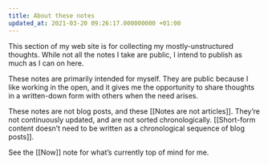 ```yaml
---
title: About these notes
updated_at: 2021-03-20 09:26:17.000000000 +01:00
---
```



This section of my web site is for collecting my mostly-unstructured thoughts. While not all the notes I take are public, I intend to publish as much as I can on here.

These notes are primarily intended for myself. They are public because I like working in the open, and it gives me the opportunity to share thoughts in a written-down form with others when the need arises.

These notes are not blog posts, and these [[Notes are not articles]]. They’re not continuously updated, and are not sorted chronologically. [[Short-form content doesn’t need to be written as a chronological sequence of blog posts]].

See the [[Now]] note for what’s currently top of mind for me.